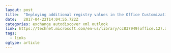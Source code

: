 ```yaml
---
layout: post 
title:  "Deploying additional registry values in the Office Customization Tool for Outlook 2007" 
date:   2017-04-22T14:04:55.722Z 
categories: exchange autodiscover xml outlook
link: https://technet.microsoft.com/en-us/library/cc837949(office.12).aspx 
tags:
  - links
ogtype: article 
---
```


